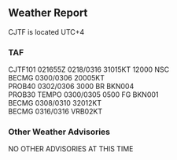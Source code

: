 ## Weather Report

CJTF is located UTC+4

### TAF 
CJTF101 021655Z 0218/0316 31015KT 12000 NSC<br>
BECMG 0300/0306 20005KT<br>
PROB40 0302/0306 3000 BR BKN004<br>
PROB30 TEMPO 0300/0305 0500 FG BKN001<br>
BECMG 0308/0310 32012KT<br>
BECMG 0316/0316 VRB02KT

### Other Weather Advisories 
NO OTHER ADVISORIES AT THIS TIME